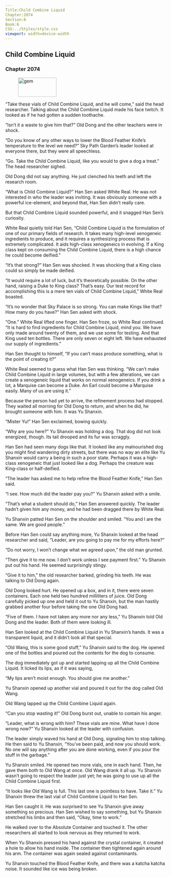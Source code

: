 ```yaml
---
Title:Child Combine Liquid 
Chapter:2074 
Section:8 
Book:6 
CSS:../Styles/style.css 
viewport: width=device-width
---
```

  
## Child Combine Liquid
### Chapter 2074
  
<figure>
	<img src="../Images/gem.gif" alt="gem" id="gem" width="120" height="60" />
</figure>
  

  
“Take these vials of Child Combine Liquid, and he will come,” said the head researcher. Talking about the Child Combine Liquid made his face twitch. It looked as if he had gotten a sudden toothache.

“Isn’t it a waste to give him that?” Old Dong and the other teachers were in shock.

“Do you know of any other ways to lower the Blood Feather Knife’s temperature to the level we need?” Sky Path Garden’s leader looked at everyone there, but they were all speechless.

“Go. Take the Child Combine Liquid, like you would to give a dog a treat.” The head researcher sighed.

Old Dong did not say anything. He just clenched his teeth and left the research room.

“What is Child Combine Liquid?” Han Sen asked White Real. He was not interested in who the leader was inviting. It was obviously someone with a powerful ice-element, and beyond that, Han Sen didn’t really care.

But that Child Combine Liquid sounded powerful, and it snagged Han Sen’s curiosity.

White Real quietly told Han Sen, “Child Combine Liquid is the formulation of one of our primary fields of research. It takes many high-level xenogeneic ingredients to produce, and it requires a synthesizing process that is extremely complicated. It aids high-class xenogeneics in evolving. If a King class kept on consuming the Child Combine Liquid, there is a high chance he could become deified.”

“It’s that strong?” Han Sen was shocked. It was shocking that a King class could so simply be made deified.

“It would require a lot of luck, but it’s theoretically possible. On the other hand, raising a Duke to King class? That’s easy. Our test record for accomplishing this is a mere ten vials of Child Combine Liquid,” White Real boasted.

“It’s no wonder that Sky Palace is so strong. You can make Kings like that? How many do you have?” Han Sen asked with shock.

“One.” White Real lifted one finger. Han Sen froze, so White Real continued. “It is hard to find ingredients for Child Combine Liquid, mind you. We have only made around twenty of them, and we use some for testing. And that King used ten bottles. There are only seven or eight left. We have exhausted our supply of ingredients.”

Han Sen thought to himself, “If you can’t mass produce something, what is the point of creating it?”

White Real seemed to guess what Han Sen was thinking. “We can’t make Child Combine Liquid in large volumes, but with a few alterations, we can create a xenogeneic liquid that works on normal xenogeneics. If you drink a lot, a Marquise can become a Duke. An Earl could become a Marquise easily. Many of us are using it.”

Because the person had yet to arrive, the refinement process had stopped. They waited all morning for Old Dong to return, and when he did, he brought someone with him. It was Yu Shanxin.

“Mister Yu!” Han Sen exclaimed, bowing quickly.

“Why are you here?” Yu Shanxin was holding a dog. That dog did not look energized, though. Its tail drooped and its fur was scraggly.

Han Sen had seen many dogs like that. It looked like any malnourished dog you might find wandering dirty streets, but there was no way an elite like Yu Shanxin would carry a being in such a poor state. Perhaps it was a high-class xenogeneic that just looked like a dog. Perhaps the creature was King-class or half-deified.

“The leader has asked me to help refine the Blood Feather Knife,” Han Sen said.

“I see. How much did the leader pay you?” Yu Shanxin asked with a smile.

“That’s what a student should do,” Han Sen answered quickly. The leader hadn’t given him any money, and he had been dragged there by White Real.

Yu Shanxin patted Han Sen on the shoulder and smiled. “You and I are the same. We are good people.”

Before Han Sen could say anything more, Yu Shanxin looked at the head researcher and said, “Leader, are you going to pay me for my efforts here?”

“Do not worry, I won’t change what we agreed upon,” the old man grunted.

“Then give it to me now. I don’t work unless I see payment first.” Yu Shanxin put out his hand. He seemed surprisingly stingy.

“Give it to him,” the old researcher barked, grinding his teeth. He was talking to Old Dong again.

Old Dong looked hurt. He opened up a box, and in it, there were seven containers. Each one held two hundred milliliters of juice. Old Dong carefully picked up one and held it out to Yu Shanxin, but the man hastily grabbed another four before taking the one Old Dong had.

“Five of them. I have not taken any more nor any less,” Yu Shanxin told Old Dong and the leader. Both of them were looking ill.

Han Sen looked at the Child Combine Liquid in Yu Shanxin’s hands. It was a transparent liquid, and it didn’t look all that special.

“Old Wang, this is some good stuff,” Yu Shanxin said to the dog. He opened one of the bottles and poured out the contents for the dog to consume.

The dog immediately got up and started lapping up all the Child Combine Liquid. It licked its lips, as if it was saying,

“My lips aren’t moist enough. You should give me another.”

Yu Shanxin opened up another vial and poured it out for the dog called Old Wang.

Old Wang lapped up the Child Combine Liquid again.

“Can you stop wasting it!” Old Dong burst out, unable to contain his anger.

“Leader, what is wrong with him? These vials are mine. What have I done wrong now?” Yu Shanxin looked at the leader with confusion.

The leader simply waved his hand at Old Dong, signaling him to stop talking. He then said to Yu Shanxin, “You’ve been paid, and now you should work. No one will say anything after you are done working, even if you pour the stuff in the garbage.”

Yu Shanxin smiled. He opened two more vials, one in each hand. Then, he gave them both to Old Wang at once. Old Wang drank it all up. Yu Shanxin wasn’t going to respect the leader just yet; he was going to use up all the Child Combine Liquid first.

“It looks like Old Wang is full. This last one is pointless to have. Take it.” Yu Shanxin threw the last vial of Child Combine Liquid to Han Sen.

Han Sen caught it. He was surprised to see Yu Shanxin give away something so precious. Han Sen wished to say something, but Yu Shanxin stretched his limbs and then said, “Okay, time to work.”

He walked over to the Absolute Container and touched it. The other researchers all started to look nervous as they returned to work.

When Yu Shanxin pressed his hand against the crystal container, it created a hole to allow his hand inside. The container then tightened again around his arm. The container was again sealed against contaminants.

Yu Shanxin touched the Blood Feather Knife, and there was a katcha katcha noise. It sounded like ice was being broken.